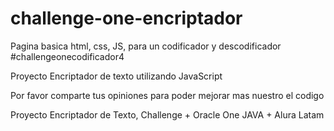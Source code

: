 # challenge-one-encriptador
Pagina basica html, css, JS, para un codificador y descodificador                                  #challengeonecodificador4


Proyecto Encriptador de texto utilizando JavaScript

Por favor comparte tus opiniones para poder mejorar mas nuestro el codigo

Proyecto Encriptador de Texto, Challenge + Oracle One JAVA + Alura Latam


